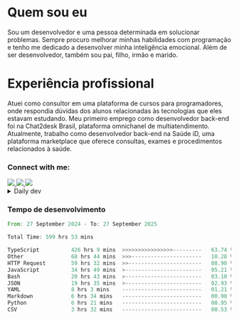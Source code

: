 # Quem sou eu
Sou um desenvolvedor e uma pessoa determinada em solucionar problemas. Sempre procuro melhorar minhas habilidades com programação e tenho me dedicado a desenvolver minha inteligência emocional. Além de ser desenvolvedor, também sou pai, filho, irmão e marido.

# Experiência profissional
Atuei como consultor em uma plataforma de cursos para programadores, onde respondia dúvidas dos alunos relacionadas às tecnologias que eles estavam estudando.
Meu primeiro emprego como desenvolvedor back-end foi na Chat2desk Brasil, plataforma omnichanel de multiatendimento.
Atualmente, trabalho como desenvolvedor back-end na Saúde iD, uma plataforma marketplace que oferece consultas, exames e procedimentos relacionados à saúde.

### Connect with me:
<a href="https://www.linkedin.com/in/theusmoreira" target="_blank" >
<img src="https://img.shields.io/badge/linkedin-%230077B5.svg?&style=for-the-badge&logo=linkedin&logoColor=white ">
</a>
<a href="https://www.instagram.com/matheus.s.moreira/" target="_blank">
<img src="https://img.shields.io/badge/instagram-%23E4405F.svg?&style=for-the-badge&logo=instagram&logoColor=white">
</a>
<a href="mailto:matheussm301@gmail.com"  target="_blank">
<img src="https://img.shields.io/badge/gmail-%23E4405F.svg?&style=for-the-badge&logo=gmail&logoColor=white">
</a>


<details>
  <summary>Daily dev </summary>
<p>
  <a href="https://app.daily.dev/matheussantos"><img src="https://github.com/matheus-santos-moreira/matheus-santos-moreira/blob/master/devcard.svg" width="200" alt="Matheus Santos's Dev Card"/></a>
 </p>
</details>

<h3>Tempo de desenvolvimento</h3>

<!--START_SECTION:waka-->

```rust
From: 27 September 2024 - To: 27 September 2025

Total Time: 599 hrs 53 mins

TypeScript          426 hrs 9 mins  >>>>>>>>>>>>>>>>---------   63.74 %
Other               68 hrs 44 mins  >>>----------------------   10.28 %
HTTP Request        59 hrs 32 mins  >>-----------------------   08.90 %
JavaScript          34 hrs 49 mins  >------------------------   05.21 %
Bash                20 hrs 43 mins  >------------------------   03.10 %
JSON                19 hrs 35 mins  >------------------------   02.93 %
YAML                8 hrs 3 mins    -------------------------   01.21 %
Markdown            6 hrs 34 mins   -------------------------   00.98 %
Python              6 hrs 21 mins   -------------------------   00.95 %
CSV                 3 hrs 32 mins   -------------------------   00.53 %
```

<!--END_SECTION:waka-->
